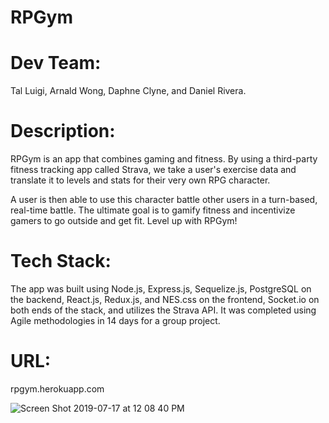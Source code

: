 # RPGym

# Dev Team:

Tal Luigi, Arnald Wong, Daphne Clyne, and Daniel Rivera.

# Description:

RPGym is an app that combines gaming and fitness. By using a third-party fitness tracking app called Strava, we take a user's exercise data and translate it to levels and stats for their very own RPG character.

A user is then able to use this character battle other users in a turn-based, real-time battle. The ultimate goal is to gamify fitness and incentivize gamers to go outside and get fit. Level up with RPGym!

# Tech Stack:

The app was built using Node.js, Express.js, Sequelize.js, PostgreSQL on the backend, React.js, Redux.js, and NES.css on the frontend, Socket.io on both ends of the stack, and utilizes the Strava API. It was completed using Agile methodologies in 14 days for a group project.

# URL:

rpgym.herokuapp.com

![Screen Shot 2019-07-17 at 12 08 40 PM](https://user-images.githubusercontent.com/17928340/61392101-199b3280-a88c-11e9-934d-7a5b5aa3363f.png)
